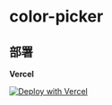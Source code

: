 # color-picker

## 部署

**Vercel**

[![Deploy with Vercel](https://vercel.com/button)](https://vercel.com/new/clone?repository-url=https://github.com/Chanzhaoyu/color-picker)